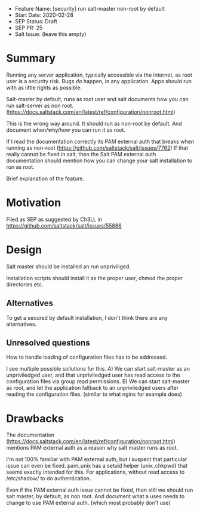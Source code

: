 - Feature Name: [security] run salt-master non-root by default
- Start Date: 2020-02-28
- SEP Status: Draft
- SEP PR: 25
- Salt Issue: (leave this empty)

# Summary
[summary]: #summary

Running any server application, typically accessible via the internet, as root user is a security risk.
Bugs _do_ happen, in any application.   Apps should run with as little rights as possible.

Salt-master by default, runs as root user and salt documents how you can run salt-server as non root.(https://docs.saltstack.com/en/latest/ref/configuration/nonroot.html) 

This is the wrong way around.  It should run as non-root by default. And document when/why/how you can run it as root.

If I read the documentation correctly its PAM external auth that breaks when running as non-root (https://github.com/saltstack/salt/issues/7762)
If that really cannot be fixed in salt, then the Salt PAM external auth documentation should mention how you can change your salt installation to run as root.

Brief explanation of the feature.

# Motivation
[motivation]: #motivation

Filed as SEP as suggested by Ch3LL in https://github.com/saltstack/salt/issues/55886


# Design
[design]: #detailed-design

Salt master should be installed an run unpriviliged.

Installation scripts should install it as the proper user, chmod the proper directories etc.



## Alternatives
[alternatives]: #alternatives

To get a secured by default installation, I don't think there are any alternatives.

## Unresolved questions
[unresolved]: #unresolved-questions

How to handle loading of configuration files has to be addressed.

I see multiple possible sollutions for this.
A) We can start salt-master as an unpriviledged user, and that unpriviledged user has read access to the configuration files via group read permissions.
B) We can start salt-master as root, and let the application fallback to an unpriviledged users after reading the configuration files. (similar to what nginx for example does)



# Drawbacks
[drawbacks]: #drawbacks

The documentation (https://docs.saltstack.com/en/latest/ref/configuration/nonroot.html) mentions PAM external auth as a reason why salt master runs as root.

I'm not 100% familiar with PAM external auth, but I suspect that particular issue can even be fixed.
pam_unix has a setuid helper (unix_chkpwd) that seems exactly intended for this. For applications, without read access to /etc/shadow/ to do authentication.


Even if the PAM external auth issue cannot be fixed, then still we should run salt master, by default, as non root. And document what a uses needs to change to use PAM external auth. (which most probably don't use)
